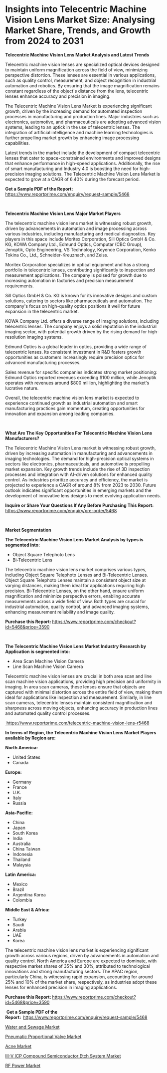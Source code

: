 <p><h1>Insights into Telecentric Machine Vision Lens Market Size: Analysing Market Share, Trends, and Growth from 2024 to 2031</h1></p><p><strong>Telecentric Machine Vision Lens Market Analysis and Latest Trends</strong></p>
<p><p>Telecentric machine vision lenses are specialized optical devices designed to maintain uniform magnification across the field of view, minimizing perspective distortion. These lenses are essential in various applications, such as quality control, measurement, and object recognition in industrial automation and robotics. By ensuring that the image magnification remains constant regardless of the object's distance from the lens, telecentric lenses enhance accuracy and precision in imaging.</p><p>The Telecentric Machine Vision Lens Market is experiencing significant growth, driven by the increasing demand for automated inspection processes in manufacturing and production lines. Major industries such as electronics, automotive, and pharmaceuticals are adopting advanced vision systems, leading to an uptick in the use of telecentric lenses. The integration of artificial intelligence and machine learning technologies is further propelling market growth by enhancing image processing capabilities.</p><p>Latest trends in the market include the development of compact telecentric lenses that cater to space-constrained environments and improved designs that enhance performance in high-speed applications. Additionally, the rise of smart manufacturing and Industry 4.0 is boosting the need for high-precision imaging solutions. The Telecentric Machine Vision Lens Market is expected to grow at a CAGR of 6.40% during the forecast period.</p></p>
<p><strong>Get a Sample PDF of the Report:&nbsp;</strong> <a href="https://www.reportprime.com/enquiry/request-sample/5468">https://www.reportprime.com/enquiry/request-sample/5468</a></p>
<p>&nbsp;</p>
<p><strong>Telecentric Machine Vision Lens Major Market Players</strong></p>
<p><p>The telecentric machine vision lens market is witnessing robust growth, driven by advancements in automation and image processing across various industries, including manufacturing and medical diagnostics. Key players in this space include Moritex Corporation, Sill Optics GmbH & Co. KG, KOWA Company Ltd., Edmund Optics, Computar (CBC Group), Jenoptik, Opto Engineering, VS Technology, Keyence Corporation, Kenko Tokina Co., Ltd., Schneider-Kreuznach, and Zeiss.</p><p>Moritex Corporation specializes in optical equipment and has a strong portfolio in telecentric lenses, contributing significantly to inspection and measurement applications. The company is poised for growth due to increasing automation in factories and precision measurement requirements.</p><p>Sill Optics GmbH & Co. KG is known for its innovative designs and custom solutions, catering to sectors like pharmaceuticals and automation. The company's focus on high-quality optics positions it well for future expansion in the telecentric market.</p><p>KOWA Company Ltd. offers a diverse range of imaging solutions, including telecentric lenses. The company enjoys a solid reputation in the industrial imaging sector, with potential growth driven by the rising demand for high-resolution imaging systems.</p><p>Edmund Optics is a global leader in optics, providing a wide range of telecentric lenses. Its consistent investment in R&D fosters growth opportunities as customers increasingly require precision optics for advanced manufacturing processes.</p><p>Sales revenue for specific companies indicates strong market positioning: Edmund Optics reported revenues exceeding $100 million, while Jenoptik operates with revenues around $800 million, highlighting the market's lucrative nature.</p><p>Overall, the telecentric machine vision lens market is expected to experience continued growth as industrial automation and smart manufacturing practices gain momentum, creating opportunities for innovation and expansion among leading companies.</p></p>
<p>&nbsp;</p>
<p><strong>What Are The Key Opportunities For Telecentric Machine Vision Lens Manufacturers?</strong></p>
<p><p>The Telecentric Machine Vision Lens market is witnessing robust growth, driven by increasing automation in manufacturing and advancements in imaging technologies. The demand for high-precision optical systems in sectors like electronics, pharmaceuticals, and automotive is propelling market expansion. Key growth trends include the rise of 3D inspection processes and integration with AI-driven solutions for enhanced quality control. As industries prioritize accuracy and efficiency, the market is projected to experience a CAGR of around 8% from 2023 to 2030. Future outlook indicates significant opportunities in emerging markets and the development of innovative lens designs to meet evolving application needs.</p></p>
<p><strong>Inquire or Share Your Questions If Any Before Purchasing This Report:</strong> <a href="https://www.reportprime.com/enquiry/pre-order/5468">https://www.reportprime.com/enquiry/pre-order/5468</a></p>
<p>&nbsp;</p>
<p><strong>Market Segmentation</strong></p>
<p><strong>The Telecentric Machine Vision Lens Market Analysis by types is segmented into:</strong></p>
<p><ul><li>Object Square Telephoto Lens</li><li>Bi-Telecentric Lens</li></ul></p>
<p><p>The telecentric machine vision lens market comprises various types, including Object Square Telephoto Lenses and Bi-Telecentric Lenses. Object Square Telephoto Lenses maintain a consistent object size at varying distances, making them ideal for applications requiring high precision. Bi-Telecentric Lenses, on the other hand, ensure uniform magnification and minimize perspective errors, enabling accurate measurements across a wide field of view. Both types are crucial for industrial automation, quality control, and advanced imaging systems, enhancing measurement reliability and image quality.</p></p>
<p><strong>Purchase this Report:&nbsp;</strong><a href="https://www.reportprime.com/checkout?id=5468&price=3590">https://www.reportprime.com/checkout?id=5468&price=3590</a></p>
<p>&nbsp;</p>
<p><strong>The Telecentric Machine Vision Lens Market Industry Research by Application is segmented into:</strong></p>
<p><ul><li>Area Scan Machine Vision Camera</li><li>Line Scan Machine Vision Camera</li></ul></p>
<p><p>Telecentric machine vision lenses are crucial in both area scan and line scan machine vision applications, providing high precision and uniformity in imaging. In area scan cameras, these lenses ensure that objects are captured with minimal distortion across the entire field of view, making them ideal for applications like inspection and measurement. Similarly, in line scan cameras, telecentric lenses maintain consistent magnification and sharpness across moving objects, enhancing accuracy in production lines and automated quality control processes.</p></p>
<p><a href="https://www.reportprime.com/telecentric-machine-vision-lens-r5468">&nbsp;https://www.reportprime.com/telecentric-machine-vision-lens-r5468</a></p>
<p><strong>In terms of Region, the Telecentric Machine Vision Lens Market Players available by Region are:</strong></p>
<p>
    <p> <strong> North America: </strong>
        <ul>
            <li>United States</li>
            <li>Canada</li>
        </ul>
        </p> 
    <p> <strong> Europe: </strong>
        <ul>
            <li>Germany</li>
            <li>France</li>
            <li>U.K.</li>
            <li>Italy</li>
            <li>Russia</li>
        </ul>
        </p> 
    <p> <strong> Asia-Pacific: </strong>
        <ul>
            <li>China</li>
            <li>Japan</li>
            <li>South Korea</li>
            <li>India</li>
            <li>Australia</li>
            <li>China Taiwan</li>
            <li>Indonesia</li>
            <li>Thailand</li>
            <li>Malaysia</li>
        </ul>
        </p> 
    <p> <strong> Latin America: </strong>
        <ul>
            <li>Mexico</li>
            <li>Brazil</li>
            <li>Argentina Korea</li>
            <li>Colombia</li>
        </ul>
        </p> 
    <p> <strong> Middle East & Africa: </strong>
        <ul>
            <li>Turkey</li>
            <li>Saudi</li>
            <li>Arabia</li>
            <li>UAE</li>
            <li>Korea</li>
        </ul>
    </p>
    </p>
<p><p>The telecentric machine vision lens market is experiencing significant growth across various regions, driven by advancements in automation and quality control. North America and Europe are expected to dominate, with respective market shares of 35% and 30%, attributed to technological innovations and strong manufacturing sectors. The APAC region, particularly China, is witnessing rapid expansion, accounting for around 25% and 10% of the market share, respectively, as industries adopt these lenses for enhanced precision in imaging applications.</p></p>
<p><strong>Purchase this Report: </strong><a href="https://www.reportprime.com/checkout?id=5468&price=3590">https://www.reportprime.com/checkout?id=5468&price=3590</a></p>
<p>&nbsp;<strong>Get a Sample PDF of the Report:&nbsp;&nbsp;</strong><a href="https://www.reportprime.com/enquiry/request-sample/5468">https://www.reportprime.com/enquiry/request-sample/5468</a></p>
<p><strong></strong></p>
<p><p><a href="https://www.linkedin.com/pulse/water-sewage-market-size-share-competitive-landscape-trend-analysis-c5h2f?trackingId=IU5iBFvRQOqLptxncvTmRg%3D%3D">Water and Sewage Market</a></p><p><a href="https://issuu.com/reportprime-2/docs/pneumatic-proportional-valve-market_26ca76f55431bb">Pneumatic Proportional Valve Market</a></p><p><a href="https://www.linkedin.com/pulse/charting-future-comprehensive-analysis-global-acne-market-2024-yrcjf?trackingId=ZwxtAn3%2BSLaqTvO%2BFbbdcg%3D%3D">Acne Market</a></p><p><a href="https://issuu.com/reportprime-2/docs/iii-v-icp-compound-semiconductor-et_17d8bca3213746">III-V ICP Compound Semiconductor Etch System Market</a></p><p><a href="https://www.linkedin.com/pulse/comprehensive-look-product-type-below-10-ghz10-ghz20-ghz30-ghz60-brsjf?trackingId=8A2j3oW0QIyndri3%2BJTy4w%3D%3D">RF Power Market</a></p></p>